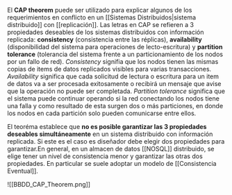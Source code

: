 El **CAP theorem** puede ser utilizado para explicar algunos de los requerimientos en conflicto en un [[Sistemas Distribuidos|sistema distribuido]] con [[replicación]]. Las letras en CAP se refieren a 3 propiedades deseables de los sistemas distribuidos con información replicada: **consistency** (consistencia entre las réplicas), **availability** (disponibilidad del sistema para operaciones de lecto-escritura) y **partition tolerance** (tolerancia del sistema frente a un particionamiento de los nodos por un fallo de red). *Consistency* signifia que los nodos tienen las mismas copias de items de datos replicados visibles para varias transacciones. *Availability* significa que cada solicitud de lectura o escritura para un item de datos va a ser procesada exitosamente o recibirá un mensaje que avise que la operación no puede ser completada. *Partition tolerance* significa que el sistema puede continuar operando si la red conectando los nodos tiene una falla y como resultado de esta surgen dos o más particiones, en donde los nodos en cada partición solo pueden comunicarse entre ellos.

El teoréma establece que **no es posible garantizar las 3 propiedades deseables simultáneamente** en un sistema distribuido con información replicada. Si este es el caso es diseñador debe elegir dos propiedades para garantizar.En general, en un almacen de datos [[NOSQL]] distribuido, se elige tener un nivel de consistencia menor y garantizar las otras dos propiedades. En particular se suele adoptar un modelo de [[Consistencia Eventual]].

![[BBDD_CAP_Theorem.png]]